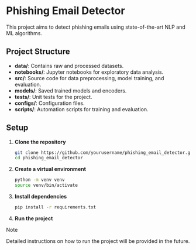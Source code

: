 # Phishing Email Detector

This project aims to detect phishing emails using state-of-the-art NLP and ML algorithms.

## Project Structure

- **data/**: Contains raw and processed datasets.
- **notebooks/**: Jupyter notebooks for exploratory data analysis.
- **src/**: Source code for data preprocessing, model training, and evaluation.
- **models/**: Saved trained models and encoders.
- **tests/**: Unit tests for the project.
- **configs/**: Configuration files.
- **scripts/**: Automation scripts for training and evaluation.

## Setup

1. **Clone the repository**

   ```bash
   git clone https://github.com/yourusername/phishing_email_detector.git
   cd phishing_email_detector
   ```

2. **Create a virtual environment**

   ```bash
   python -m venv venv
   source venv/bin/activate
   ```

3. **Install dependencies**

   ```bash
   pip install -r requirements.txt
   ```

4. **Run the project**

> [!NOTE]
> Detailed instructions on how to run the project will be provided in the future.
